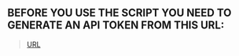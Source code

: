 ## BEFORE YOU USE THE SCRIPT YOU NEED TO GENERATE AN API TOKEN FROM THIS URL:
> <a href='https://developer.clashofclans.com/#/new-key'>URL</a>
